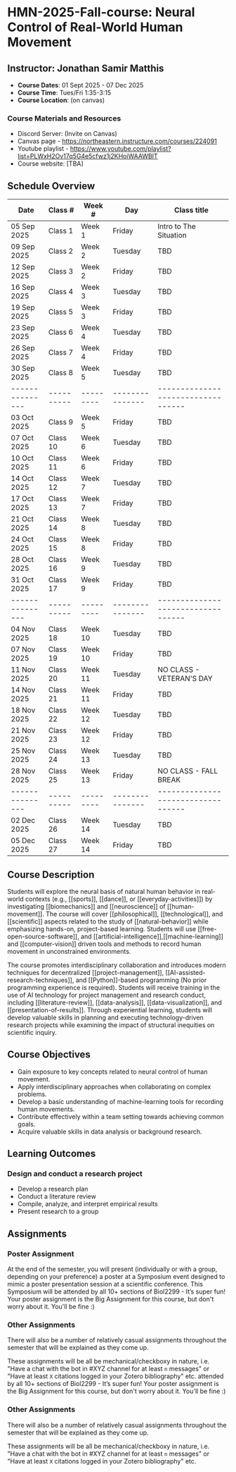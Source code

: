 # HMN-2025-Fall-course: Neural Control of Real-World Human Movement

## Instructor: Jonathan Samir Matthis
- **Course Dates**: 01 Sept 2025 - 07 Dec 2025
- **Course Time**: Tues/Fri 1:35-3:15
- **Course Location**: (on canvas)

### Course Materials and Resources
- Discord Server: (Invite on Canvas)
- Canvas page - https://northeastern.instructure.com/courses/224091
- Youtube playlist - https://www.youtube.com/playlist?list=PLWxH2Ov17q5G4e5cfwz1j2KHoiWAAWBIT
- Course website: [TBA]

## Schedule Overview

| Date          | Class #   | Week #  | Day           | Class title                      |
|---------------|---------- |---------|---------------|----------------------------------|
| 05 Sep 2025   | Class 1   | Week 1  | Friday        | Intro to The Situation           | 
| 09 Sep 2025   | Class 2   | Week 2  | Tuesday       | TBD                              |
| 12 Sep 2025   | Class 3   | Week 2  | Friday        | TBD                              |
| 16 Sep 2025   | Class 4   | Week 3  | Tuesday       | TBD                              |
| 19 Sep 2025   | Class 5   | Week 3  | Friday        | TBD                              |
| 23 Sep 2025   | Class 6   | Week 4  | Tuesday       | TBD                              |
| 26 Sep 2025   | Class 7   | Week 4  | Friday        | TBD                              |
| 30 Sep 2025   | Class 8   | Week 5  | Tuesday       | TBD                              |
|---------------|---------- |---------|---------------|----------------------------------|
| 03 Oct 2025   | Class 9   | Week 5  | Friday        | TBD                              |
| 07 Oct 2025   | Class 10  | Week 6  | Tuesday       | TBD                              |
| 10 Oct 2025   | Class 11  | Week 6  | Friday        | TBD                              |
| 14 Oct 2025   | Class 12  | Week 7  | Tuesday       | TBD                              |
| 17 Oct 2025   | Class 13  | Week 7  | Friday        | TBD                              |
| 21 Oct 2025   | Class 14  | Week 8  | Tuesday       | TBD                              |
| 24 Oct 2025   | Class 15  | Week 8  | Friday        | TBD                              |
| 28 Oct 2025   | Class 16  | Week 9  | Tuesday       | TBD                              |
| 31 Oct 2025   | Class 17  | Week 9  | Friday        | TBD                              |
|---------------|---------- |---------|---------------|----------------------------------|
| 04 Nov 2025   | Class 18  | Week 10 | Tuesday       | TBD                              |
| 07 Nov 2025   | Class 19  | Week 10 | Friday        | TBD                              |
| 11 Nov 2025   | Class 20  | Week 11 | Tuesday       | NO CLASS  - VETERAN'S DAY        |
| 14 Nov 2025   | Class 21  | Week 11 | Friday        | TBD                              |
| 18 Nov 2025   | Class 22  | Week 12 | Tuesday       | TBD                              |
| 21 Nov 2025   | Class 23  | Week 12 | Friday        | TBD                              |
| 25 Nov 2025   | Class 24  | Week 13 | Tuesday       | TBD                              |
| 28 Nov 2025   | Class 25  | Week 13 | Friday        | NO CLASS - FALL BREAK            |
|---------------|---------- |---------|---------------|----------------------------------|
| 02 Dec 2025   | Class 26  | Week 14 | Tuesday       | TBD                              |
| 05 Dec 2025   | Class 27  | Week 14 | Friday        | TBD                              |


## Course Description

Students will explore the neural basis of natural human behavior in real-world contexts (e.g., [[sports]], [[dance]],
or [[everyday-activities]]) by investigating  [[biomechanics]] and  [[neuroscience]] of [[human-movement]]. The course
will cover [[philosophical]], [[technological]], and [[scientific]] aspects related to the study of [[natural-behavior]]
while emphasizing hands-on, project-based learning. Students will use [[free-open-source-software]],
and [[artificial-intelligence]],[[machine-learning]] and [[computer-vision]] driven tools and methods to record human
movement in unconstrained environments.

The course promotes interdisciplinary collaboration and introduces modern techniques for
decentralized [[project-management]], [[AI-assisted-research-techniques]], and [[Python]]-based programming (No prior
programming experience is required). Students will receive training in the use of AI technology for project management
and research conduct, including [[literature-review]], [[data-analysis]], [[data-visualization]],
and [[presentation-of-results]]. Through experiential learning, students will develop valuable skills in planning and
executing technology-driven research projects while examining the impact of structural inequities on scientific inquiry.

## Course Objectives

- Gain exposure to key concepts related to neural control of human movement.
- Apply interdisciplinary approaches when collaborating on complex problems.
- Develop a basic understanding of machine-learning tools for recording human movements.
- Contribute effectively within a team setting towards achieving common goals.
- Acquire valuable skills in data analysis or background research.

## Learning Outcomes

### Design and conduct a research project

- Develop a research plan
- Conduct a literature review
- Compile, analyze, and interpret empirical results
- Present research to a group

## Assignments

### Poster Assignment

At the end of the semester, you will present (individually or with a group, depending on your preference) a poster at a
Symposium event designed to mimic a poster presentation session at a scientific conference. This Symposium will be
attended by all 10+ sections of Biol2299 - It’s super fun! Your poster assignment is the Big Assignment for this course,
but don't worry about it. You'll be fine :)

### Other Assignments

There will also be a number of relatively casual assignments throughout the semester that will be explained as they come
up.

These assignments will be all be mechanical/checkboxy in nature, i.e.  "Have a chat with the bot in #XYZ channel for at
least `n` messages" or "Have at least `X` citations logged in your Zotero bibliography" etc. 
attended by all 10+ sections of Biol2299 - It’s super fun! Your poster assignment is the Big Assignment for this course,
but don't worry about it. You'll be fine :)

### Other Assignments

There will also be a number of relatively casual assignments throughout the semester that will be explained as they come
up.

These assignments will be all be mechanical/checkboxy in nature, i.e.  "Have a chat with the bot in #XYZ channel for at
least `n` messages" or "Have at least `X` citations logged in your Zotero bibliography" etc. 
